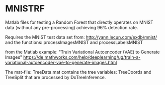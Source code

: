 # MNISTRF

Matlab files for testing a Random Forest that directly operates on MNIST data (without any pre-processing) achieving 96% detection rate.

Requires the MNIST test data set from: http://yann.lecun.com/exdb/mnist/
and the functions: processImagesMNIST and processLabelsMNIST

from the Matlab example: "Train Variational Autoencoder (VAE) to Generate Images" 
https://de.mathworks.com/help/deeplearning/ug/train-a-variational-autoencoder-vae-to-generate-images.html

The mat-file: TreeData.mat contains the tree variables: TreeCoords and TreeSplit that are processed by DoTreeInference.
